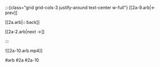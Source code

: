 :::{class="grid grid-cols-3 justify-around text-center w-full"}
[[2a-9.arb|← prev]]

[[2a.arb|⌂ back]]

[[2a-2.arb|next →]]

:::

![[2a-10.arb.mp4]]

#arb #2a #2a-10

